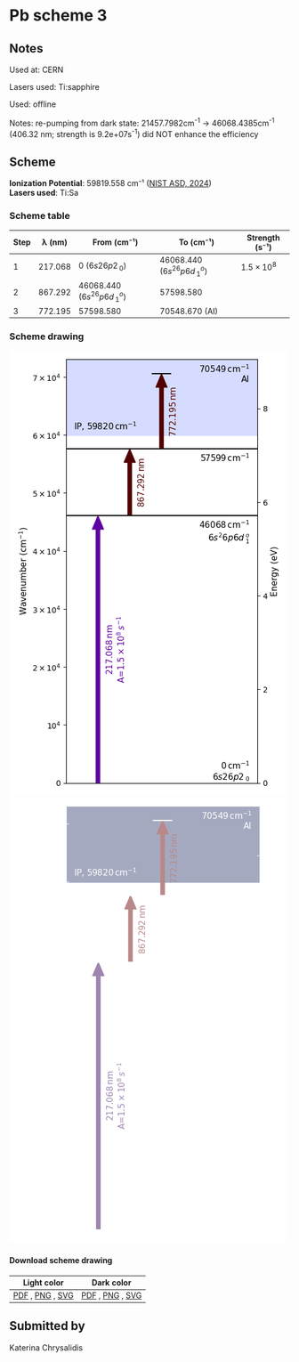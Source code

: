 # Pb scheme 3

## Notes

Used at: CERN

Lasers used: Ti:sapphire

Used: offline

Notes: re-pumping from dark state: 21457.7982cm<sup>-1</sup> -> 46068.4385cm<sup>-1</sup>  (406.32 nm; strength is 9.2e+07s<sup>-1</sup>) did NOT enhance the efficiency





## Scheme

**Ionization Potential**: 59819.558 cm⁻¹ ([NIST ASD, 2024](https://www.nist.gov/pml/atomic-spectra-database))  
**Lasers used**: Ti:Sa

### Scheme table

| Step | λ (nm)  |         From (cm⁻¹)          |          To (cm⁻¹)           |   Strength (s⁻¹)    |
| ---- | ------- | ---------------------------- | ---------------------------- | ------------------- |
| 1    | 217.068 | 0 ($6s26p2\,_0$)             | 46068.440 ($6s^26p6d\,_1^o$) | $1.5 \times 10^{8}$ |
| 2    | 867.292 | 46068.440 ($6s^26p6d\,_1^o$) | 57598.580                    |                     |
| 3    | 772.195 | 57598.580                    | 70548.670 (AI)               |                     |


### Scheme drawing

![pb scheme, light mode](pb-003/pb-003-light.png#only-light)
![pb scheme, dark mode](pb-003/pb-003-dark-web.png#only-dark)

#### Download scheme drawing

|                                            Light color                                            |                                           Dark color                                           |
| ------------------------------------------------------------------------------------------------- | ---------------------------------------------------------------------------------------------- |
| [PDF](pb-003/pb-003-light.pdf) , [PNG](pb-003/pb-003-light.png) , [SVG](pb-003/pb-003-light.svg)  | [PDF](pb-003/pb-003-dark.pdf) , [PNG](pb-003/pb-003-dark.png) , [SVG](pb-003/pb-003-dark.svg)  |


## Submitted by

Katerina Chrysalidis


